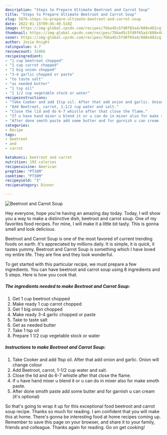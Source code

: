 ```yaml
---
description: "Steps to Prepare Ultimate Beetroot and Carrot Soup"
title: "Steps to Prepare Ultimate Beetroot and Carrot Soup"
slug: 5876-steps-to-prepare-ultimate-beetroot-and-carrot-soup
date: 2022-01-15T09:45:49.510Z
image: https://img-global.cpcdn.com/recipes/7bba45c5fd0f65a4/680x482cq70/beetroot-and-carrot-soup-recipe-main-photo.jpg
thumbnail: https://img-global.cpcdn.com/recipes/7bba45c5fd0f65a4/680x482cq70/beetroot-and-carrot-soup-recipe-main-photo.jpg
cover: https://img-global.cpcdn.com/recipes/7bba45c5fd0f65a4/680x482cq70/beetroot-and-carrot-soup-recipe-main-photo.jpg
author: Josie Knight
ratingvalue: 4.7
reviewcount: 32466
recipeingredient:
- "1 cup beetroot chopped"
- "1 cup carrot chopped"
- "1 big onion chopped"
- "3-4 garlic chopped or paste"
- "to taste salt"
- "as needed butter"
- "1 tsp oil"
- "1 1/2 cup vegetable stock or water"
recipeinstructions:
- "Take Cooker and add 1tsp oil. After that add onion and garlic. Onion will change colour"
- "Add Beetroot, carrot, 1-1/2 cup water and salt."
- "Close the lid and do 6-7 whistle after that close the flame."
- "If u have hand mixer u blend it or u can do in mixer also for make smoth paste."
- "After done smoth paste add some butter and for garnish u can cream (it&#39;s optional)"
categories:
- Recipe
tags:
- beetroot
- and
- carrot

katakunci: beetroot and carrot 
nutrition: 193 calories
recipecuisine: American
preptime: "PT16M"
cooktime: "PT30M"
recipeyield: "3"
recipecategory: Dinner

---
```



![Beetroot and Carrot Soup](https://img-global.cpcdn.com/recipes/7bba45c5fd0f65a4/680x482cq70/beetroot-and-carrot-soup-recipe-main-photo.jpg)

Hey everyone, hope you're having an amazing day today. Today, I will show you a way to make a distinctive dish, beetroot and carrot soup. One of my favorites food recipes. For mine, I will make it a little bit tasty. This is gonna smell and look delicious.



Beetroot and Carrot Soup is one of the most favored of current trending foods on earth. It's appreciated by millions daily. It is simple, it is quick, it tastes yummy. Beetroot and Carrot Soup is something which I have loved my entire life. They are fine and they look wonderful.


To get started with this particular recipe, we must prepare a few ingredients. You can have beetroot and carrot soup using 8 ingredients and 5 steps. Here is how you cook that.

<!--inarticleads1-->

##### The ingredients needed to make Beetroot and Carrot Soup:

1. Get 1 cup beetroot chopped
1. Make ready 1 cup carrot chopped
1. Get 1 big onion chopped
1. Make ready 3-4 garlic chopped or paste
1. Take to taste salt
1. Get as needed butter
1. Take 1 tsp oil
1. Prepare 1 1/2 cup vegetable stock or water




<!--inarticleads2-->

##### Instructions to make Beetroot and Carrot Soup:

1. Take Cooker and add 1tsp oil. After that add onion and garlic. Onion will change colour
1. Add Beetroot, carrot, 1-1/2 cup water and salt.
1. Close the lid and do 6-7 whistle after that close the flame.
1. If u have hand mixer u blend it or u can do in mixer also for make smoth paste.
1. After done smoth paste add some butter and for garnish u can cream (it&#39;s optional)




So that's going to wrap it up for this exceptional food beetroot and carrot soup recipe. Thanks so much for reading. I am confident that you will make this at home. There's gonna be interesting food at home recipes coming up. Remember to save this page on your browser, and share it to your family, friends and colleague. Thanks again for reading. Go on get cooking!
